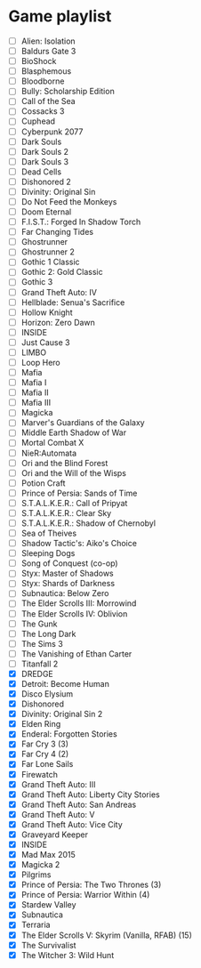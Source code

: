 # Game playlist

- [ ] Alien: Isolation
- [ ] Baldurs Gate 3
- [ ] BioShock
- [ ] Blasphemous
- [ ] Bloodborne
- [ ] Bully: Scholarship Edition
- [ ] Call of the Sea
- [ ] Cossacks 3
- [ ] Cuphead
- [ ] Cyberpunk 2077
- [ ] Dark Souls
- [ ] Dark Souls 2
- [ ] Dark Souls 3
- [ ] Dead Cells
- [ ] Dishonored 2
- [ ] Divinity: Original Sin
- [ ] Do Not Feed the Monkeys
- [ ] Doom Eternal
- [ ] F.I.S.T.: Forged In Shadow Torch
- [ ] Far Changing Tides
- [ ] Ghostrunner
- [ ] Ghostrunner 2
- [ ] Gothic 1 Classic
- [ ] Gothic 2: Gold Classic
- [ ] Gothic 3
- [ ] Grand Theft Auto: IV
- [ ] Hellblade: Senua's Sacrifice
- [ ] Hollow Knight
- [ ] Horizon: Zero Dawn
- [ ] INSIDE
- [ ] Just Cause 3
- [ ] LIMBO
- [ ] Loop Hero
- [ ] Mafia
- [ ] Mafia I
- [ ] Mafia II
- [ ] Mafia III
- [ ] Magicka
- [ ] Marver's Guardians of the Galaxy
- [ ] Middle Earth Shadow of War
- [ ] Mortal Combat X
- [ ] NieR:Automata
- [ ] Ori and the Blind Forest
- [ ] Ori and the Will of the Wisps
- [ ] Potion Craft
- [ ] Prince of Persia: Sands of Time
- [ ] S.T.A.L.K.E.R.: Call of Pripyat
- [ ] S.T.A.L.K.E.R.: Clear Sky
- [ ] S.T.A.L.K.E.R.: Shadow of Chernobyl
- [ ] Sea of Theives
- [ ] Shadow Tactic's: Aiko's Choice
- [ ] Sleeping Dogs
- [ ] Song of Conquest (co-op)
- [ ] Styx: Master of Shadows
- [ ] Styx: Shards of Darkness
- [ ] Subnautica: Below Zero
- [ ] The Elder Scrolls III: Morrowind
- [ ] The Elder Scrolls IV: Oblivion
- [ ] The Gunk
- [ ] The Long Dark
- [ ] The Sims 3
- [ ] The Vanishing of Ethan Carter
- [ ] Titanfall 2
- [x] DREDGE
- [x] Detroit: Become Human
- [x] Disco Elysium
- [x] Dishonored
- [x] Divinity: Original Sin 2
- [x] Elden Ring
- [x] Enderal: Forgotten Stories
- [x] Far Cry 3 (3)
- [x] Far Cry 4 (2)
- [x] Far Lone Sails
- [x] Firewatch
- [x] Grand Theft Auto: III
- [x] Grand Theft Auto: Liberty City Stories
- [x] Grand Theft Auto: San Andreas
- [x] Grand Theft Auto: V
- [x] Grand Theft Auto: Vice City
- [x] Graveyard Keeper
- [x] INSIDE
- [x] Mad Max 2015
- [x] Magicka 2
- [x] Pilgrims
- [x] Prince of Persia: The Two Thrones (3)
- [x] Prince of Persia: Warrior Within (4)
- [x] Stardew Valley
- [x] Subnautica
- [x] Terraria
- [x] The Elder Scrolls V: Skyrim (Vanilla, RFAB) (15)
- [x] The Survivalist
- [x] The Witcher 3: Wild Hunt

